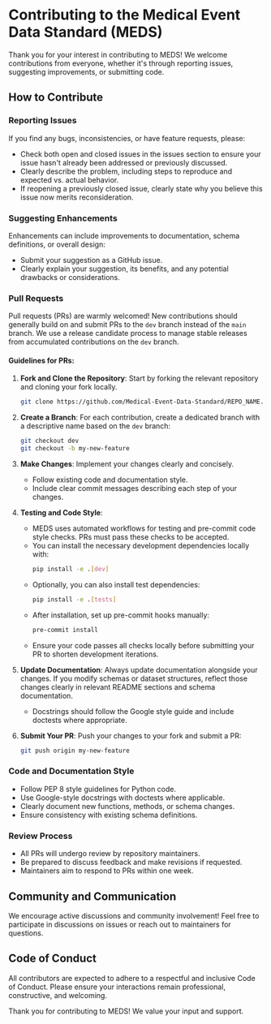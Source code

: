 # Contributing to the Medical Event Data Standard (MEDS)

Thank you for your interest in contributing to MEDS! We welcome contributions from everyone, whether it's through reporting issues, suggesting improvements, or submitting code.

## How to Contribute

### Reporting Issues

If you find any bugs, inconsistencies, or have feature requests, please:
- Check both open and closed issues in the issues section to ensure your issue hasn't already been addressed or previously discussed.
- Clearly describe the problem, including steps to reproduce and expected vs. actual behavior.
- If reopening a previously closed issue, clearly state why you believe this issue now merits reconsideration.

### Suggesting Enhancements

Enhancements can include improvements to documentation, schema definitions, or overall design:
- Submit your suggestion as a GitHub issue.
- Clearly explain your suggestion, its benefits, and any potential drawbacks or considerations.

### Pull Requests

Pull requests (PRs) are warmly welcomed! New contributions should generally build on and submit PRs to the `dev` branch instead of the `main` branch. We use a release candidate process to manage stable releases from accumulated contributions on the `dev` branch.

#### Guidelines for PRs:
1. **Fork and Clone the Repository**: Start by forking the relevant repository and cloning your fork locally.
   ```sh
   git clone https://github.com/Medical-Event-Data-Standard/REPO_NAME.git
   ```

2. **Create a Branch**: For each contribution, create a dedicated branch with a descriptive name based on the `dev` branch:
   ```sh
   git checkout dev
   git checkout -b my-new-feature
   ```

3. **Make Changes**: Implement your changes clearly and concisely.
   - Follow existing code and documentation style.
   - Include clear commit messages describing each step of your changes.

4. **Testing and Code Style**:
   - MEDS uses automated workflows for testing and pre-commit code style checks. PRs must pass these checks to be accepted.
   - You can install the necessary development dependencies locally with:
     ```sh
     pip install -e .[dev]
     ```
   - Optionally, you can also install test dependencies:
     ```sh
     pip install -e .[tests]
     ```
   - After installation, set up pre-commit hooks manually:
     ```sh
     pre-commit install
     ```
   - Ensure your code passes all checks locally before submitting your PR to shorten development iterations.

5. **Update Documentation**: Always update documentation alongside your changes. If you modify schemas or dataset structures, reflect those changes clearly in relevant README sections and schema documentation.
   - Docstrings should follow the Google style guide and include doctests where appropriate.

6. **Submit Your PR**: Push your changes to your fork and submit a PR:
   ```sh
   git push origin my-new-feature
   ```

### Code and Documentation Style

- Follow PEP 8 style guidelines for Python code.
- Use Google-style docstrings with doctests where applicable.
- Clearly document new functions, methods, or schema changes.
- Ensure consistency with existing schema definitions.

### Review Process

- All PRs will undergo review by repository maintainers.
- Be prepared to discuss feedback and make revisions if requested.
- Maintainers aim to respond to PRs within one week.

## Community and Communication

We encourage active discussions and community involvement! Feel free to participate in discussions on issues or reach out to maintainers for questions.

## Code of Conduct

All contributors are expected to adhere to a respectful and inclusive Code of Conduct. Please ensure your interactions remain professional, constructive, and welcoming.

Thank you for contributing to MEDS! We value your input and support.
